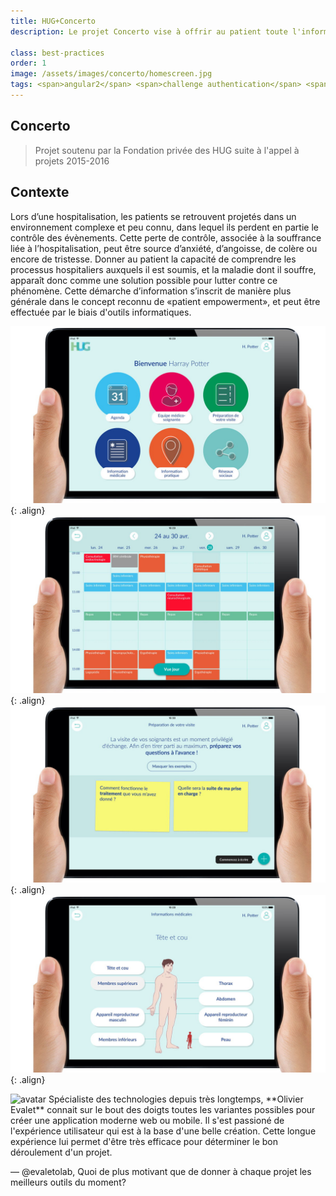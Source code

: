 ```yaml
---
title: HUG+Concerto 
description: Le projet Concerto vise à offrir au patient toute l'information requise durant son séjour d'hospitalisation.

class: best-practices
order: 1
image: /assets/images/concerto/homescreen.jpg
tags: <span>angular2</span> <span>challenge authentication</span> <span>iOS Ipad</span> 
---
```


## Concerto
> Projet soutenu par la Fondation privée des HUG suite à l'appel à projets 2015-2016

## Contexte
Lors d’une hospitalisation, les patients se retrouvent projetés dans un environnement complexe et peu connu, dans lequel ils perdent en partie le contrôle des évènements. Cette perte de contrôle, associée à la souffrance liée à l’hospitalisation, peut être source d’anxiété, d’angoisse, de colère ou encore de tristesse.
Donner au patient la capacité de comprendre les processus hospitaliers auxquels il est soumis, et la maladie dont il souffre, apparaît donc comme une solution possible pour lutter contre ce phénomène. Cette démarche d’information s’inscrit de manière plus générale dans le concept reconnu de «patient empowerment», et peut être effectuée par le biais d'outils informatiques. 

![home](/assets/images/concerto/homescreen.jpg){: .align}
![calendar](/assets/images/concerto/agenda.jpg){: .align}
![question](/assets/images/concerto/questions.jpg){: .align}
![home](/assets/images/concerto/informations-pratiques.jpg){: .align}

<table style="display:none">
  <tr>
    <td><img src="/assets/images/concerto/homescreen.jpg"/></td><td><img src="/assets/images/concerto/agenda.jpg"/></td>
  </tr>
  <tr>
    <td><img src="/assets/images/concerto/questions.jpg"/></td><td><img src="/assets/images/concerto/informations-pratiques.jpg"/></td>
  </tr>
</table>






<aside markdown="1" class="pquote">
  <img src="//ucarecdn.com/e79f59da-1081-4c89-a00f-b2499aaf0afa/-/resize/200x/oli.jpg" class="pquote-avatar" alt="avatar">
  Spécialiste des technologies depuis très longtemps, **Olivier Evalet** connait sur le bout des doigts toutes les variantes possibles pour créer une application moderne web ou mobile. Il s'est passioné de l'expérience utilisateur qui est à la base d'une belle création. 
  Cette longue expérience lui permet d'être très efficace pour déterminer le bon déroulement d'un projet.
  
  <p markdown="1" class="pquote-credit">
— @evaletolab, Quoi de plus motivant que de donner à chaque projet les meilleurs outils du moment?
  </p>
</aside>

